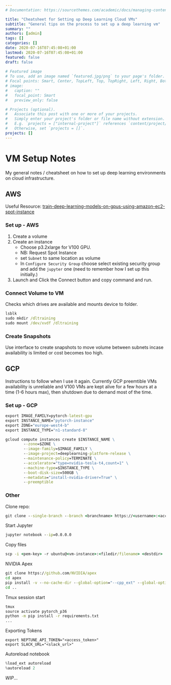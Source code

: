 ```yaml
---
# Documentation: https://sourcethemes.com/academic/docs/managing-content/

title: "Cheatsheet for Setting up Deep Learning Cloud VMs"
subtitle: "General tips on the process to set up a deep learning vm"
summary: ""
authors: [admin]
tags: []
categories: []
date: 2020-07-16T07:45:08+01:00
lastmod: 2020-07-16T07:45:08+01:00
featured: false
draft: false
 
# Featured image
# To use, add an image named `featured.jpg/png` to your page's folder.
# Focal points: Smart, Center, TopLeft, Top, TopRight, Left, Right, BottomLeft, Bottom, BottomRight.
# image:
#   caption: ""
#   focal_point: Smart
#   preview_only: false

# Projects (optional).
#   Associate this post with one or more of your projects.
#   Simply enter your project's folder or file name without extension.
#   E.g. `projects = ["internal-project"]` references `content/project/deep-learning/index.md`.
#   Otherwise, set `projects = []`.
projects: []
---
```


# VM Setup Notes

My general notes / cheatsheet on how to set up deep learning environments on cloud infrastructure.

## AWS

Useful Resource: [train-deep-learning-models-on-gpus-using-amazon-ec2-spot-instance](https://aws.amazon.com/blogs/machine-learning/train-deep-learning-models-on-gpus-using-amazon-ec2-spot-instances/)

### Set up - AWS

1. Create a volume
2. Create an instance
    - Choose p3.2xlarge for V100 GPU.
    - NB: Request Spot Instance
    - set `Subnet` to same location as volume
    - In `Configure Security Group` choose select existing security group and add the `jupyter` one (need to remember how I set up this initially.)
3. Launch and Click the Connect button and copy command and run.

### Connect Volume to VM

Checks which drives are available and mounts device to folder.
```cmd
lsblk
sudo mkdir /dltraining
sudo mount /dev/xvdf /dltraining
```

### Create Snapshots

Use interface to create snapshots to move volume between subnets incase availability is limited or cost becomes too high.

## GCP

Instructions to follow when I use it again. Currently GCP preemtible VMs availability is unreliable and V100 VMs are kept alive for a few hours at a time (1-6 hours max), then shutdown due to demand most of the time.

### Set up - GCP

```cmd
export IMAGE_FAMILY=pytorch-latest-gpu
export INSTANCE_NAME="pytorch-instance"
export ZONE="europe-west4-b"
export INSTANCE_TYPE="n1-standard-8"

gcloud compute instances create $INSTANCE_NAME \
        --zone=$ZONE \
        --image-family=$IMAGE_FAMILY \
        --image-project=deeplearning-platform-release \
        --maintenance-policy=TERMINATE \
        --accelerator="type=nvidia-tesla-t4,count=1" \
        --machine-type=$INSTANCE_TYPE \
        --boot-disk-size=500GB \
        --metadata="install-nvidia-driver=True" \
        --preemptible
```

### Other

Clone repo:

```cmd
git clone --single-branch --branch <branchname> https://<username>:<access-code>@github.com/<username>/<repo>.git
```

Start Jupyter

```cmd
jupyter notebook --ip=0.0.0.0
```

Copy files
```cmd
scp -i <pem-key> -r ubuntu@<vm-instance>:<filedir/filename> <destdir>
```

NVIDIA Apex

```cmd
git clone https://github.com/NVIDIA/apex
cd apex
pip install -v --no-cache-dir --global-option="--cpp_ext" --global-option="--cuda_ext" ./
cd ..
```

Tmux session start

```cmd
tmux
source activate pytorch_p36
python -m pip install -r requirements.txt
...
```

Exporting Tokens

```
export NEPTUNE_API_TOKEN="<access_token>"
export SLACK_URL="<slack_url>"
```

Autoreload notebook

```python
%load_ext autoreload
%autoreload 2
```

*WIP*...
